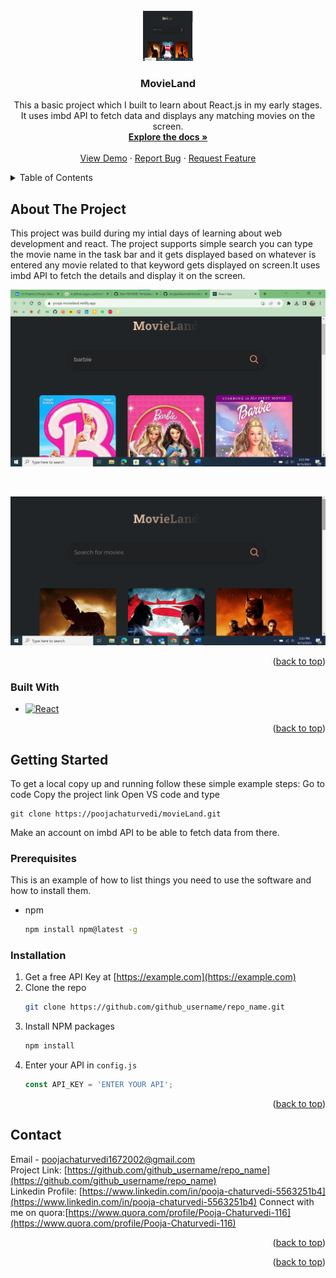 <!-- PROJECT LOGO -->
<br />
<div align="center">
  <a href="https://github.com/poojachaturvedi/movieLand">
    <img src="https://github.com/poojachaturvedi/movieLand/blob/master/movieland_project_ss.png" alt="Logo" width="80" height="80">
  </a>

<h3 align="center">MovieLand</h3>

  <p align="center">
    This a basic project which I built to learn about React.js in my early stages. It uses imbd API to fetch data and displays any matching movies on the screen. 
    <br />
    <a href="https://github.com/poojachaturvedi/movieLand"><strong>Explore the docs »</strong></a>
    <br />
    <br />
    <a href="https://github.com/poojachaturvedi/movieLand">View Demo</a>
    ·
    <a href="https://github.com/poojachaturvedi/movieLand/issues">Report Bug</a>
    ·
    <a href="https://github.com/poojachaturvedi/movieLand/issues">Request Feature</a>
  </p>
</div>



<!-- TABLE OF CONTENTS -->
<details>
  <summary>Table of Contents</summary>
  <ol>
    <li>
      <a href="#about-the-project">About The Project</a>
      <ul>
        <li><a href="#built-with">Built With</a></li>
      </ul>
    </li>
    <li>
      <a href="#getting-started">Getting Started</a>
      <ul>
        <li><a href="#prerequisites">Prerequisites</a></li>
        <li><a href="#installation">Installation</a></li>
      </ul>
    </li>
    <li><a href="#usage">Usage</a></li>
    <li><a href="#roadmap">Roadmap</a></li>
    <li><a href="#contributing">Contributing</a></li>
    <li><a href="#license">License</a></li>
    <li><a href="#contact">Contact</a></li>
    <li><a href="#acknowledgments">Acknowledgments</a></li>
  </ol>
</details>



<!-- ABOUT THE PROJECT -->
## About The Project

This project was build during my intial days of learning about web development and react. The project supports simple search you can type the movie name in the task bar and it gets displayed based on whatever is entered any movie related to that keyword gets displayed on screen.It uses imbd API to fetch the details and display it on the screen.


 ![Alt text](https://github.com/poojachaturvedi/movieLand/blob/master/movieland_Ss_2.png)

 <br>

 ![Alt text](https://github.com/poojachaturvedi/movieLand/blob/master/movieland_project_ss.png)
 
<p align="right">(<a href="#readme-top">back to top</a>)</p>



### Built With


* [![React][React.js]][React-url]


<p align="right">(<a href="#readme-top">back to top</a>)</p>



<!-- GETTING STARTED -->
## Getting Started


To get a local copy up and running follow these simple example steps:
Go to code 
Copy the project link 
Open VS code and type 

```
git clone https://poojachaturvedi/movieLand.git
```
Make an account on imbd API to be able to fetch data from there.


### Prerequisites

This is an example of how to list things you need to use the software and how to install them.

* npm
  ```sh
  npm install npm@latest -g
  ```

### Installation

1. Get a free API Key at [https://example.com](https://example.com)
2. Clone the repo
   ```sh
   git clone https://github.com/github_username/repo_name.git
   ```
3. Install NPM packages
   ```sh
   npm install
   ```
4. Enter your API in `config.js`
   ```js
   const API_KEY = 'ENTER YOUR API';
   ```

<p align="right">(<a href="#readme-top">back to top</a>)</p>


<!-- CONTACT -->
## Contact


Email - poojachaturvedi1672002@gmail.com
<br>
Project Link: [https://github.com/github_username/repo_name](https://github.com/github_username/repo_name)
<br>
Linkedin Profile: [https://www.linkedin.com/in/pooja-chaturvedi-5563251b4](https://www.linkedin.com/in/pooja-chaturvedi-5563251b4)
Connect with me on quora:[https://www.quora.com/profile/Pooja-Chaturvedi-116](https://www.quora.com/profile/Pooja-Chaturvedi-116)


<p align="right">(<a href="#readme-top">back to top</a>)</p>



<!-- ACKNOWLEDGMENTS -->


<p align="right">(<a href="#readme-top">back to top</a>)</p>



<!-- MARKDOWN LINKS & IMAGES -->

[React.js]: https://img.shields.io/badge/React-20232A?style=for-the-badge&logo=react&logoColor=61DAFB
[React-url]: https://reactjs.org/

